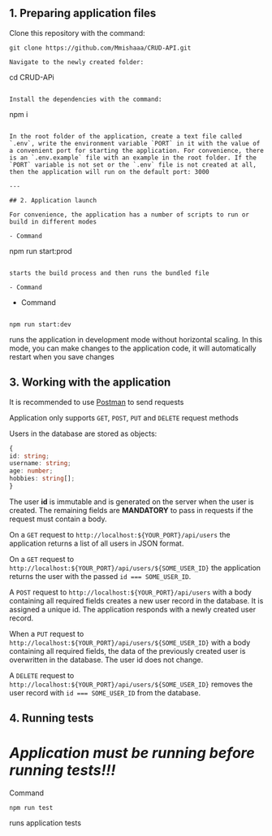 ## 1. Preparing application files

Clone this repository with the command:

```
git clone https://github.com/Mmishaaa/CRUD-API.git

Navigate to the newly created folder:

```

cd CRUD-APi

```

Install the dependencies with the command:

```

npm i

```

In the root folder of the application, create a text file called `.env`, write the environment variable `PORT` in it with the value of a convenient port for starting the application. For convenience, there is an `.env.example` file with an example in the root folder. If the `PORT` variable is not set or the `.env` file is not created at all, then the application will run on the default port: 3000

---

## 2. Application launch

For convenience, the application has a number of scripts to run or build in different modes

- Сommand

```

npm run start:prod

```

starts the build process and then runs the bundled file

- Сommand

```

- Command

```

npm run start:dev

```

runs the application in development mode without horizontal scaling. In this mode, you can make changes to the application code, it will automatically restart when you save changes

## 3. Working with the application

It is recommended to use [Postman](https://www.postman.com/) to send requests

Application only supports `GET`, `POST`, `PUT` and `DELETE` request methods

Users in the database are stored as objects:

```ts
{
id: string;
username: string;
age: number;
hobbies: string[];
}
```

The user **id** is immutable and is generated on the server when the user is created. The remaining fields are **MANDATORY** to pass in requests if the request must contain a body.

On a `GET` request to `http://localhost:${YOUR_PORT}/api/users` the application returns a list of all users in JSON format.

On a `GET` request to `http://localhost:${YOUR_PORT}/api/users/${SOME_USER_ID}` the application returns the user with the passed `id === SOME_USER_ID`.

A `POST` request to `http://localhost:${YOUR_PORT}/api/users` with a body containing all required fields creates a new user record in the database. It is assigned a unique id. The application responds with a newly created user record.

When a `PUT` request to `http://localhost:${YOUR_PORT}/api/users/${SOME_USER_ID}` with a body containing all required fields, the data of the previously created user is overwritten in the database. The user id does not change.

A `DELETE` request to `http://localhost:${YOUR_PORT}/api/users/${SOME_USER_ID}` removes the user record with `id === SOME_USER_ID` from the database.

## 4. Running tests

# **_Application must be running before running tests!!!_**

Command

```
npm run test
```

runs application tests
